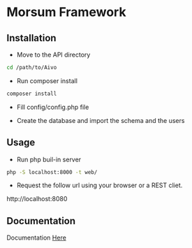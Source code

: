 # Morsum Framework

## Installation

- Move to the API directory

```bash
cd /path/to/Aivo
```

- Run composer install

```bash
composer install
```

- Fill config/config.php file

- Create the database and import the schema and the users


## Usage

- Run php buil-in server

```bash
php -S localhost:8000 -t web/
```
- Request the follow url using your browser or a REST cliet.

http://localhost:8080

## Documentation

Documentation [Here](https://github.com/maurocristy87/morsum/tree/master/framework/docs)
